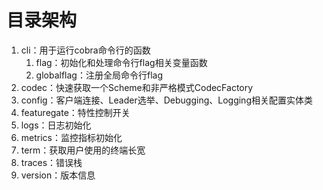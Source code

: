 # 目录架构

1. cli：用于运行cobra命令行的函数
   1. flag：初始化和处理命令行flag相关变量函数
   2. globalflag：注册全局命令行flag
2. codec：快速获取一个Scheme和非严格模式CodecFactory
3. config：客户端连接、Leader选举、Debugging、Logging相关配置实体类
4. featuregate：特性控制开关
5. logs：日志初始化
6. metrics：监控指标初始化
7. term：获取用户使用的终端长宽
8. traces：错误栈
9. version：版本信息
